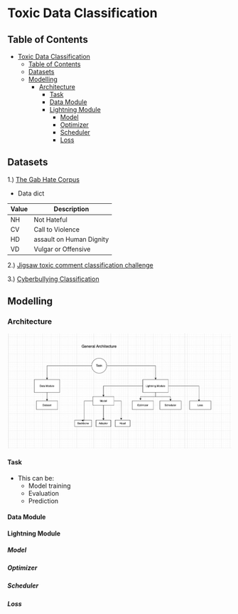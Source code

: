 <!-- markdownlint-disable-file MD033 MD045-->
# Toxic Data Classification

## Table of Contents

- [Toxic Data Classification](#toxic-data-classification)
  - [Table of Contents](#table-of-contents)
  - [Datasets](#datasets)
  - [Modelling](#modelling)
    - [Architecture](#architecture)
      - [Task](#task)
      - [Data Module](#data-module)
      - [Lightning Module](#lightning-module)
        - [Model](#model)
        - [Optimizer](#optimizer)
        - [Scheduler](#scheduler)
        - [Loss](#loss)

## Datasets

1.) [The Gab Hate Corpus](https://osf.io/edua3/)

- Data dict

| Value | Description |
| ----- |----------- |
| NH | Not Hateful |
| CV | Call to Violence |
| HD | assault on Human Dignity |
| VD | Vulgar or Offensive |

2.) [Jigsaw toxic comment classification challenge](https://www.kaggle.com/competitions/jigsaw-toxic-comment-classification-challenge/data)

3.) [Cyberbullying Classification](https://www.kaggle.com/datasets/andrewmvd/cyberbullying-classification)


## Modelling

### Architecture

<img src="./images/architecture.png" alt="Model Architecture">

#### Task

- This can be:
  - Model training
  - Evaluation
  - Prediction

#### Data Module

#### Lightning Module

##### Model

##### Optimizer

##### Scheduler

##### Loss
